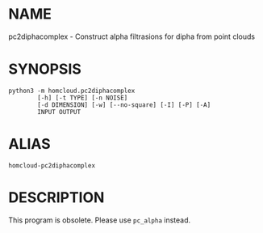 # NAME

pc2diphacomplex - Construct alpha filtrasions for dipha from point clouds

# SYNOPSIS

    python3 -m homcloud.pc2diphacomplex
            [-h] [-t TYPE] [-n NOISE] 
            [-d DIMENSION] [-w] [--no-square] [-I] [-P] [-A]
            INPUT OUTPUT

# ALIAS

    homcloud-pc2diphacomplex

# DESCRIPTION

This program is obsolete. Please use `pc_alpha` instead.

